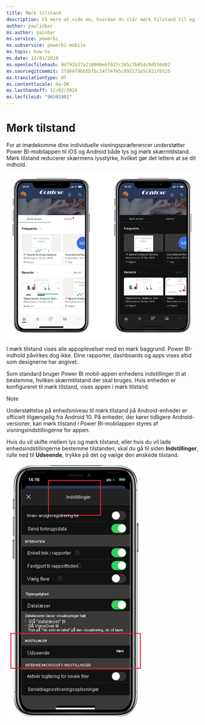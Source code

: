 ```yaml
---
title: Mørk tilstand
description: Få mere at vide om, hvordan du slår mørk tilstand til og fra.
author: paulinbar
ms.author: painbar
ms.service: powerbi
ms.subservice: powerbi-mobile
ms.topic: how-to
ms.date: 12/01/2020
ms.openlocfilehash: 9d791b37a218960e6f027c165c7b854c0d530482
ms.sourcegitcommit: 2fd64f96b5bfbc14ff47e5c892171e5c921fb525
ms.translationtype: HT
ms.contentlocale: da-DK
ms.lasthandoff: 12/02/2020
ms.locfileid: "96501901"
---
```

# <a name="dark-mode"></a>Mørk tilstand

For at imødekomme dine individuelle visningspræferencer understøtter Power BI-mobilappen til iOS og Android både lys og mørk skærmtilstand. Mørk tilstand reducerer skærmens lysstyrke, hvilket gør det lettere at se dit indhold.

![Mørk versus lys tilstand](media/mobile-apps-dark-mode/powerbi-mobile-darkmode-lightmode.png)

 I mørk tilstand vises alle appoplevelser med en mørk baggrund. Power BI-indhold påvirkes dog ikke. Dine rapporter, dashboards og apps vises altid som designerne har angivet.
 
 Som standard bruger Power BI mobil-appen enhedens indstillinger til at bestemme, hvilken skærmtilstand der skal bruges. Hvis enheden er konfigureret til mørk tilstand, vises appen i mørk tilstand.

>[!NOTE]
>Understøttelse på enhedsniveau til mørk tilstand på Android-enheder er officielt tilgængelig fra Android 10. På enheder, der kører tidligere Android-versioner, kan mørk tilstand i Power BI-mobilappen styres af visningsindstillingerne for appen.

Hvis du vil skifte mellem lys og mørk tilstand, eller hvis du vil lade enhedsindstillingerne bestemme tilstanden, skal du gå til siden **Indstillinger**, rulle ned til **Udseende**, trykke på det og vælge den ønskede tilstand.

![Indstillinger for udseende](media/mobile-apps-dark-mode/powerbi-mobile-appearance-settings.png)